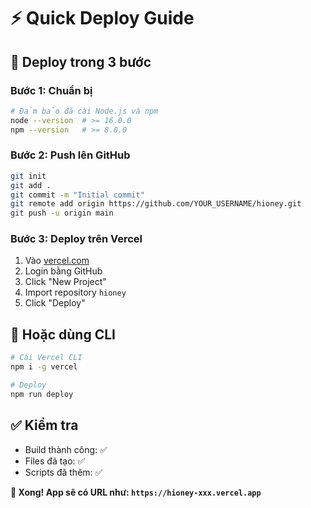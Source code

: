 # ⚡ Quick Deploy Guide

## 🚀 **Deploy trong 3 bước**

### **Bước 1: Chuẩn bị**
```bash
# Đảm bảo đã cài Node.js và npm
node --version  # >= 16.0.0
npm --version   # >= 8.0.0
```

### **Bước 2: Push lên GitHub**
```bash
git init
git add .
git commit -m "Initial commit"
git remote add origin https://github.com/YOUR_USERNAME/hioney.git
git push -u origin main
```

### **Bước 3: Deploy trên Vercel**
1. Vào [vercel.com](https://vercel.com)
2. Login bằng GitHub
3. Click "New Project"
4. Import repository `hioney`
5. Click "Deploy"

## 🎯 **Hoặc dùng CLI**

```bash
# Cài Vercel CLI
npm i -g vercel

# Deploy
npm run deploy
```

## ✅ **Kiểm tra**
- Build thành công: ✅
- Files đã tạo: ✅
- Scripts đã thêm: ✅

**🎉 Xong! App sẽ có URL như: `https://hioney-xxx.vercel.app`**
